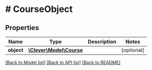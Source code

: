 # # CourseObject

## Properties

Name | Type | Description | Notes
------------ | ------------- | ------------- | -------------
**object** | [**\Clever\Model\Course**](Course.md) |  | [optional]

[[Back to Model list]](../../README.md#models) [[Back to API list]](../../README.md#endpoints) [[Back to README]](../../README.md)
